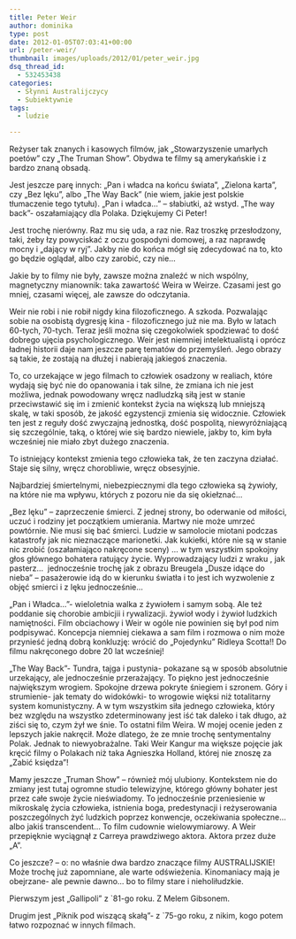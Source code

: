 ```yaml
---
title: Peter Weir
author: dominika
type: post
date: 2012-01-05T07:03:41+00:00
url: /peter-weir/
thumbnail: images/uploads/2012/01/peter_weir.jpg
dsq_thread_id:
  - 532453438
categories:
  - Słynni Australijczycy
  - Subiektywnie
tags:
  - ludzie

---
```

Reżyser tak znanych i kasowych filmów, jak &#8222;Stowarzyszenie umarłych poetów&#8221; czy &#8222;The Truman Show&#8221;. Obydwa te filmy są amerykańskie i z bardzo znaną obsadą.<!--more-->

Jest jeszcze parę innych: &#8222;Pan i władca na końcu świata&#8221;, &#8222;Zielona karta&#8221;, czy &#8222;Bez lęku&#8221;, albo &#8222;The Way Back&#8221; (nie wiem, jakie jest polskie tłumaczenie tego tytułu). &#8222;Pan i władca&#8230;&#8221; &#8211; słabiutki, aż wstyd. &#8222;The way back&#8221;- oszałamiający dla Polaka. Dziękujemy Ci Peter!

Jest trochę nierówny. Raz mu się uda, a raz nie. Raz troszkę przesłodzony, taki, żeby łzy powyciskać z oczu gospodyni domowej, a raz naprawdę mocny i &#8222;dający w ryj&#8221;. Jakby nie do końca mógł się zdecydować na to, kto go będzie oglądał, albo czy zarobić, czy nie&#8230;

Jakie by to filmy nie były, zawsze można znaleźć w nich wspólny, magnetyczny mianownik: taka zawartość Weira w Weirze. Czasami jest go mniej, czasami więcej, ale zawsze do odczytania.

Weir nie robi i nie robił nigdy kina filozoficznego. A szkoda. Pozwalając sobie na osobistą dygresję kina - filozoficznego już nie ma. Było w latach 60-tych, 70-tych. Teraz jeśli można się czegokolwiek spodziewać to dość dobrego ujęcia psychologicznego. Weir jest niemniej intelektualistą i oprócz ładnej historii daje nam jeszcze parę tematów do przemyśleń. Jego obrazy są takie, że zostają na dłużej i nabierają jakiegoś znaczenia.

To, co urzekające w jego filmach to człowiek osadzony w realiach, które wydają się być nie do opanowania i tak silne, że zmiana ich nie jest możliwa, jednak powodowany wręcz nadludzką siłą jest w stanie przeciwstawić się im i zmienić kontekst życia na większą lub mniejszą skalę, w taki sposób, że jakość egzystencji zmienia się widocznie. Człowiek ten jest z reguły dość zwyczajną jednostką, dość pospolitą, niewyróżniającą się szczególnie, taką, o której wie się bardzo niewiele, jakby to, kim była wcześniej nie miało zbyt dużego znaczenia.

To istniejący kontekst zmienia tego człowieka tak, że ten zaczyna działać. Staje się silny, wręcz chorobliwie, wręcz obsesyjnie.

Najbardziej śmiertelnymi, niebezpiecznymi dla tego człowieka są żywioły, na które nie ma wpływu, których z pozoru nie da się okiełznać&#8230;

&#8222;Bez lęku&#8221; &#8211; zaprzeczenie śmierci. Z jednej strony, bo oderwanie od miłości, uczuć i rodziny jet początkiem umierania. Martwy nie może umrzeć powtórnie. Nie musi się bać śmierci. Ludzie w samolocie miotani podczas katastrofy jak nic nieznaczące marionetki. Jak kukiełki, które nie są w stanie nic zrobić (oszałamiająco nakręcone sceny) &#8230; w tym wszystkim spokojny głos głównego bohatera ratujący życie. Wyprowadzający ludzi z wraku , jak pasterz&#8230;  jednocześnie trochę jak z obrazu Breugela &#8222;Dusze idące do nieba&#8221; &#8211; pasażerowie idą do w kierunku światła i to jest ich wyzwolenie z objęć smierci i z lęku jednocześnie&#8230;

&#8222;Pan i Władca&#8230;&#8221;- wieloletnia walka z żywiołem i samym sobą. Ale też poddanie się chorobie ambicjii i rywalizacji. żywioł wody i żywioł ludzkich namiętności. Film obciachowy i Weir w ogóle nie powinien się był pod nim podpisywać. Koncepcja niemniej ciekawa a sam film i rozmowa o nim może przynieść jedną dobrą konkluzję: wrócić do &#8222;Pojedynku&#8221; Ridleya Scotta!! Do filmu nakręconego dobre 20 lat wcześniej!

&#8222;The Way Back&#8221;- Tundra, tajga i pustynia- pokazane są w sposób absolutnie urzekający, ale jednocześnie przerażający. To piękno jest jednocześnie największym wrogiem. Spokojne drzewa pokryte śniegiem i szronem. Góry i strumienie- jak tematy do widokówki- to wrogowie więksi niż totalitarny system komunistyczny. A w tym wszystkim siła jednego człowieka, który bez względu na wszystko zdeterminowany jest iść tak daleko i tak długo, aż ziści się to, czym żył we śnie. To ostatni film Weira. W mojej ocenie jeden z lepszych jakie nakręcił. Może dlatego, że ze mnie trochę sentymentalny Polak. Jednak to niewyobrażalne. Taki Weir Kangur ma większe pojęcie jak kręcić filmy o Polakach niż taka Agnieszka Holland, której nie znoszę za &#8222;Zabić księdza&#8221;!

Mamy jeszcze &#8222;Truman Show&#8221; &#8211; również mój ulubiony. Kontekstem nie do zmiany jest tutaj ogromne studio telewizyjne, którego główny bohater jest przez całe swoje życie nieświadomy. To jednocześnie przeniesienie w mikroskalę życia człowieka, istnienia boga, predestynacji i reżyserowania poszczególnych żyć ludzkich poprzez konwencje, oczekiwania społeczne&#8230; albo jakiś transcendent&#8230; To film cudownie wielowymiarowy. A Weir przepięknie wyciągnął z Carreya prawdziwego aktora. Aktora przez duże &#8222;A&#8221;.

Co jeszcze? &#8211; o: no właśnie dwa bardzo znaczące filmy AUSTRALIJSKIE! Może trochę już zapomniane, ale warte odświeżenia. Kinomaniacy mają je obejrzane- ale pewnie dawno&#8230; bo to filmy stare i nieholiłudzkie.

Pierwszym jest &#8222;Gallipoli&#8221; z \`81-go roku. Z Melem Gibsonem.

Drugim jest &#8222;Piknik pod wiszącą skałą&#8221;- z \`75-go roku, z nikim, kogo potem łatwo rozpoznać w innych filmach.